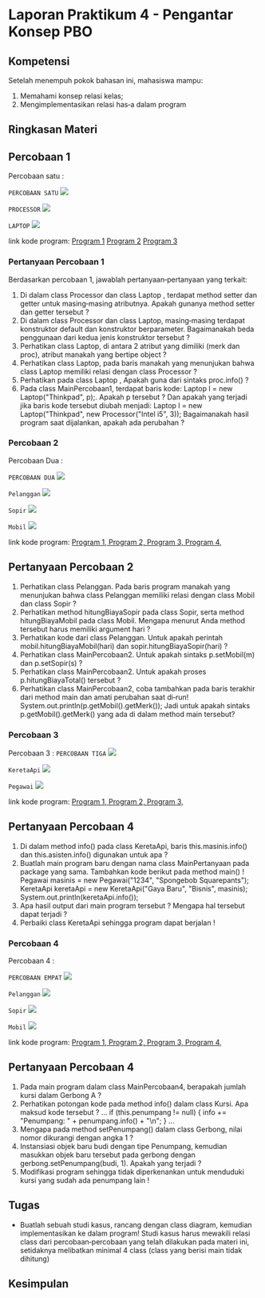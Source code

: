 # Laporan Praktikum 4 - Pengantar Konsep PBO

## Kompetensi

Setelah menempuh pokok bahasan ini, mahasiswa mampu:
1. Memahami konsep relasi kelas;
2. Mengimplementasikan relasi has‑a dalam program

## Ringkasan Materi


## Percobaan 1

Percobaan satu : 

`PERCOBAAN SATU` ![](img/percobaan1.png)

`PROCESSOR` ![](img/1prosesor.png)

`LAPTOP` ![](img/1laptop.png)

 link kode program: [Program 1](../../src/4_Relasi_Class/Percobaan1.java) [Program 2](../../src/4_Relasi_Class/Processor.java) [Program 3](../../src/4_Relasi_Class/Laptop.java)

### Pertanyaan Percobaan 1

Berdasarkan percobaan 1, jawablah pertanyaan‑pertanyaan yang terkait:

1. Di dalam class Processor dan class Laptop , terdapat method setter dan getter untuk 
masing‑masing atributnya. Apakah gunanya method setter dan getter tersebut ?
2. Di dalam class Processor dan class Laptop, masing‑masing terdapat konstruktor 
default dan konstruktor berparameter. Bagaimanakah beda penggunaan dari kedua jenis 
konstruktor tersebut ?
3. Perhatikan class Laptop, di antara 2 atribut yang dimiliki (merk dan proc), atribut 
manakah yang bertipe object ?
4. Perhatikan class Laptop, pada baris manakah yang menunjukan bahwa class Laptop
memiliki relasi dengan class Processor ?
5. Perhatikan pada class Laptop , Apakah guna dari sintaks proc.info() ?
6. Pada class MainPercobaan1, terdapat baris kode:
Laptop l = new Laptop("Thinkpad", p);.
Apakah p tersebut ?
Dan apakah yang terjadi jika baris kode tersebut diubah menjadi:
Laptop l = new Laptop("Thinkpad", new Processor("Intel i5", 
3));
Bagaimanakah hasil program saat dijalankan, apakah ada perubahan ?

### Percobaan 2

Percobaan Dua :

`PERCOBAAN DUA` ![](img/percobaan2.png)

`Pelanggan` ![](img/2pelanggan.png)

`Sopir` ![](img/2sopir.png)

`Mobil` ![](img/2mobil.png)

 link kode program: [Program 1, ](../../src/4_Relasi_Class/Percobaan2.java) [Program 2, ](../../src/4_Relasi_Class/Pelanggan.java) [Program 3, ](../../src/4_Relasi_Class/Sopir.java) [Program 4, ](../../src/4_Relasi_Class/Mobil.java)

## Pertanyaan Percobaan 2

1. Perhatikan class Pelanggan. Pada baris program manakah yang menunjukan bahwa class
Pelanggan memiliki relasi dengan class Mobil dan class Sopir ?
2. Perhatikan method hitungBiayaSopir pada class Sopir, serta method 
hitungBiayaMobil pada class Mobil. Mengapa menurut Anda method tersebut harus 
memiliki argument hari ?
3. Perhatikan kode dari class Pelanggan. Untuk apakah perintah
mobil.hitungBiayaMobil(hari) dan sopir.hitungBiayaSopir(hari) ?
4. Perhatikan class MainPercobaan2. Untuk apakah sintaks p.setMobil(m) dan
p.setSopir(s) ?
5. Perhatikan class MainPercobaan2. Untuk apakah proses p.hitungBiayaTotal()
tersebut ?
6. Perhatikan class MainPercobaan2, coba tambahkan pada baris terakhir dari method
main dan amati perubahan saat di‑run!
System.out.println(p.getMobil().getMerk());
Jadi untuk apakah sintaks p.getMobil().getMerk() yang ada di dalam method 
main tersebut?


### Percobaan 3
Percobaan 3 : 
`PERCOBAAN TIGA` ![](img/percobaan3.png)

`KeretaApi` ![](img/3keretaapi.png)

`Pegawai` ![](img/3pegawai.png)


 link kode program: [Program 1, ](../../src/4_Relasi_Class/Percobaan3.java) [Program 2, ](../../src/4_Relasi_Class/KeretaApi.java) [Program 3, ](../../src/4_Relasi_Class/Pegawai.java)

## Pertanyaan Percobaan 4

1. Di dalam method info() pada class KeretaApi, baris this.masinis.info() dan
this.asisten.info() digunakan untuk apa ?
2. Buatlah main program baru dengan nama class MainPertanyaan pada package yang 
sama. Tambahkan kode berikut pada method main() !
Pegawai masinis = new Pegawai("1234", "Spongebob 
Squarepants");
KeretaApi keretaApi = new KeretaApi("Gaya Baru", "Bisnis", 
masinis);
System.out.println(keretaApi.info());
3. Apa hasil output dari main program tersebut ? Mengapa hal tersebut dapat terjadi ?
4. Perbaiki class KeretaApi sehingga program dapat berjalan !
 ### Percobaan 4
Percobaan 4 : 

`PERCOBAAN EMPAT` ![](img/percobaan2.png)

`Pelanggan` ![](img/2pelanggan.png)

`Sopir` ![](img/2sopir.png)

`Mobil` ![](img/2mobil.png)

 link kode program: [Program 1, ](../../src/4_Relasi_Class/Percobaan2.java) [Program 2, ](../../src/4_Relasi_Class/Pelanggan.java) [Program 3, ](../../src/4_Relasi_Class/Sopir.java) [Program 4, ](../../src/4_Relasi_Class/Mobil.java)

## Pertanyaan Percobaan 4
1. Pada main program dalam class MainPercobaan4, berapakah jumlah kursi dalam 
Gerbong A ?
2. Perhatikan potongan kode pada method info() dalam class Kursi. Apa maksud kode 
tersebut ?
...
if (this.penumpang != null) {
info += "Penumpang: " + penumpang.info() + "\n";
}
...
3. Mengapa pada method setPenumpang() dalam class Gerbong, nilai nomor dikurangi 
dengan angka 1 ?
4. Instansiasi objek baru budi dengan tipe Penumpang, kemudian masukkan objek baru 
tersebut pada gerbong dengan gerbong.setPenumpang(budi, 1). Apakah yang 
terjadi ?
5. Modifikasi program sehingga tidak diperkenankan untuk menduduki kursi yang sudah ada 
penumpang lain !

## Tugas

* Buatlah sebuah studi kasus, rancang dengan class diagram, kemudian implementasikan ke dalam 
program! Studi kasus harus mewakili relasi class dari percobaan‑percobaan yang telah dilakukan 
pada materi ini, setidaknya melibatkan minimal 4 class (class yang berisi main tidak dihitung)

## Kesimpulan
